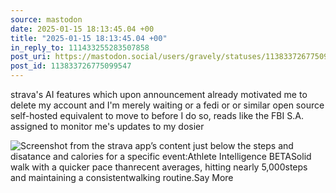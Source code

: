 ```yaml
---
source: mastodon
date: 2025-01-15 18:13:45.04 +00
title: "2025-01-15 18:13:45.04 +00"
in_reply_to: 111433255283507858
post_uri: https://mastodon.social/users/gravely/statuses/113833726775099547
post_id: 113833726775099547
---
```

strava's AI features which upon announcement already motivated me to delete my account and I'm merely waiting or a fedi or or similar open source self-hosted equivalent to move to before I do so, reads like the FBI S.A. assigned to monitor me's updates to my dosier


![Screenshot from the strava app’s content just below the steps and disatance and calories for a specific event:Athlete Intelligence BETASolid walk with a quicker pace thanrecent averages, hitting nearly 5,000steps and maintaining a consistentwalking routine.Say More](/images/113833726506079152.jpeg)

